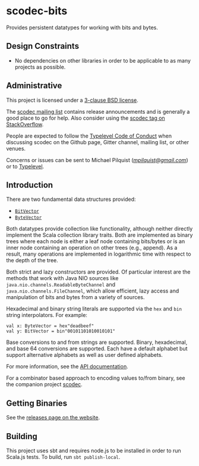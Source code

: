 scodec-bits
===========

Provides persistent datatypes for working with bits and bytes.

Design Constraints
------------------
 - No dependencies on other libraries in order to be applicable to as many projects as possible.

Administrative
--------------

This project is licensed under a [3-clause BSD license](LICENSE).

The [scodec mailing list](https://groups.google.com/forum/#!forum/scodec) contains release announcements and is generally a good place to go for help. Also consider using the [scodec tag on StackOverflow](http://stackoverflow.com/questions/tagged/scodec).

People are expected to follow the [Typelevel Code of Conduct](http://typelevel.org/conduct.html)
when discussing scodec on the Github page, Gitter channel, mailing list,
or other venues.

Concerns or issues can be sent to Michael Pilquist (*mpilquist@gmail.com*) or
to [Typelevel](http://typelevel.org/about.html).

Introduction
------------

There are two fundamental data structures provided:
 - [`BitVector`](core/src/main/scala/scodec/bits/BitVector.scala)
 - [`ByteVector`](core/src/main/scala/scodec/bits/ByteVector.scala)

Both datatypes provide collection like functionality, although neither directly implement the Scala
collection library traits. Both are implemented as binary trees where each node is either a leaf
node containing bits/bytes or is an inner node containing an operation on other trees (e.g., append).
As a result, many operations are implemented in logarithmic time with respect to the depth of the tree.

Both strict and lazy constructors are provided. Of particular interest are the methods that work
with Java NIO sources like `java.nio.channels.ReadableByteChannel` and `java.nio.channels.FileChannel`,
which allow efficient, lazy access and manipulation of bits and bytes from a variety of sources.

Hexadecimal and binary string literals are supported via the `hex` and `bin` string interpolators.
For example:

    val x: ByteVector = hex"deadbeef"
    val y: BitVector = bin"00101101010010101"

Base conversions to and from strings are supported. Binary, hexadecimal, and base 64 conversions are
supported. Each have a default alphabet but support alternative alphabets as well as user defined
alphabets.

For more information, see the [API documentation](http://scodec.github.io/scodec-bits/latest/api/#scodec.package).

For a combinator based approach to encoding values to/from binary, see the companion project [scodec](https://github.com/scodec/scodec).

Getting Binaries
----------------

See the [releases page on the website](https://scodec.org/releases/).

Building
--------

This project uses sbt and requires node.js to be installed in order to run Scala.js tests. To build, run `sbt publish-local`.
